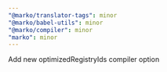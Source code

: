 ```yaml
---
"@marko/translator-tags": minor
"@marko/babel-utils": minor
"@marko/compiler": minor
"marko": minor
---
```


Add new optimizedRegistryIds compiler option
